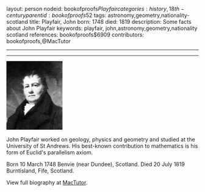 layout: person
nodeid: bookofproofs$Playfair
categories: history,18th-century
parentid: bookofproofs$52
tags: astronomy,geometry,nationality-scotland
title: Playfair, John
born: 1748
died: 1819
description: Some facts about John Playfair
keywords: playfair, john,astronomy,geometry,nationality scotland
references: bookofproofs$6909
contributors: bookofproofs,@MacTutor

---


---

![Playfair.jpg](https://github.com/bookofproofs/bookofproofs.github.io/blob/main/_sources/_assets/images/portraits/Playfair.jpg?raw=true)

John Playfair worked on geology, physics and geometry and studied at the University of St Andrews. His best-known contribution to mathematics is his form of Euclid's parallelism axiom.

Born 10 March 1748 Benvie (near Dundee), Scotland. Died 20 July 1819 Burntisland, Fife, Scotland.


View full biography at [MacTutor](https://mathshistory.st-andrews.ac.uk/Biographies/Playfair/).